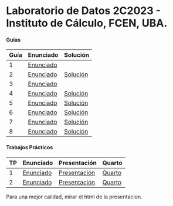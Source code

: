 # Laboratorio de Datos 2C2023 - Instituto de Cálculo, FCEN, UBA.

#### Guías
| Guía  | Enunciado | Solución |
|-------|-----------|----------|
| 1  | [Enunciado](https://github.com/arielbakal/uba_ldd/blob/main/guias/1/guia1.pdf) |  |
| 2  | [Enunciado](https://github.com/arielbakal/uba_ldd/blob/main/guias/2/guia2.pdf) | [Solución](https://github.com/arielbakal/uba_ldd/blob/main/guias/2/guia2.R) |
| 3  | [Enunciado](https://github.com/arielbakal/uba_ldd/blob/main/guias/3/guia3.pdf) |  |
| 4  | [Enunciado](https://github.com/arielbakal/uba_ldd/blob/main/guias/4/guia4.pdf) | [Solución](https://github.com/arielbakal/uba_ldd/blob/main/guias/4/guia4.R) |
| 5  | [Enunciado](https://github.com/arielbakal/uba_ldd/blob/main/guias/5/guia5.pdf) | [Solución](https://github.com/arielbakal/uba_ldd/blob/main/guias/5/guia5.R) |
| 6  | [Enunciado](https://github.com/arielbakal/uba_ldd/blob/main/guias/6/guia6.pdf) | [Solución](https://github.com/arielbakal/uba_ldd/blob/main/guias/6/guia6.R) |
| 7  | [Enunciado](https://github.com/arielbakal/uba_ldd/blob/main/guias/7/guia7.pdf) | [Solución](https://github.com/arielbakal/uba_ldd/blob/main/guias/7/guia7.R) |
| 8  | [Enunciado](https://github.com/arielbakal/uba_ldd/blob/main/guias/8/guia8.pdf) | [Solución](https://github.com/arielbakal/uba_ldd/blob/main/guias/8/guia8.R) |

#### Trabajos Prácticos
| TP | Enunciado | Presentación | Quarto |
|----|-----------|----------|---------|
| 1  | [Enunciado](https://github.com/arielbakal/uba_ldd/blob/main/tps/tp1/enunciado.pdf) | [Presentación](https://github.com/arielbakal/uba_ldd/blob/main/tps/tp1/Presentacion.pdf) | [Quarto](https://github.com/arielbakal/uba_ldd/blob/main/tps/tp1/presentacion/presentacion.qmd) 
| 2  | [Enunciado](https://github.com/arielbakal/uba_ldd/blob/main/tps/tp2/enunciado.pdf) | [Presentación](https://github.com/arielbakal/uba_ldd/blob/main/tps/tp2/presentacion.pdf) | [Quarto](https://github.com/arielbakal/uba_ldd/blob/main/tps/tp2/presentacion.qmd)

Para una mejor calidad, mirar el html de la presentacion.
